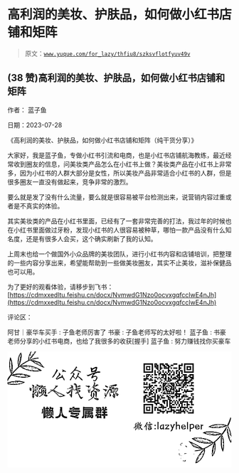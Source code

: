 # 高利润的美妆、护肤品，如何做小红书店铺和矩阵

> 原文：[`www.yuque.com/for_lazy/thfiu8/szksvflotfyuv49v`](https://www.yuque.com/for_lazy/thfiu8/szksvflotfyuv49v)



## (38 赞)高利润的美妆、护肤品，如何做小红书店铺和矩阵 

作者： 蓝子鱼 

日期：2023-07-28 

《高利润的美妆、护肤品，如何做小红书店铺和矩阵（纯干货分享）》 

大家好，我是蓝子鱼，专做小红书引流和电商，也是小红书店铺航海教练，最近经常收到圈友的信息，问美妆类产品怎么在小红书上做？美妆类产品在小红书上非常多，因为小红书的人群大部分是女性，所以美妆产品非常适合小红书的人群，但是很多圈友一直没有做起来，竞争非常的激烈。 

要么就是发了没有什么流量，要么就是很容易被平台检测出来，说营销内容过重或者是不真实的体验。 

其实美妆类的产品在小红书里面，已经有了一套非常完善的打法，我过年的时候也在小红书里面做过牙粉，发现小红书的人很容易被种草，哪怕一款产品没有什么知名度，还是有很多人会买，这个确实刷新了我的认知。 

上周末也给一个做国外小众品牌的美妆团队，进行小红书内容和店铺培训，把整理的一些内容分享出来，希望能帮助到一些做美妆圈友，其实不止美妆，滋补保健品也可以用。 

为了更好的观看体验，请移步到飞书：[https://cdmxxedltu.feishu.cn/docx/NvmwdG1Nzo0ocvxgqfcclwE4nJh](https://cdmxxedltu.feishu.cn/docx/NvmwdG1Nzo0ocvxgqfcclwE4nJh) 

评论区： 

阿甘｜豪华车买手 : 子鱼老师厉害了 书豪 : 子鱼老师写的太好啦！ 蓝子鱼 : 书豪老师分享的小红书电商，也给了我很多的收获[握手] 蓝子鱼 : 努力赚钱找你买豪车 

![](img/894d30a529e7c37bcd3392323c99941c.png)  